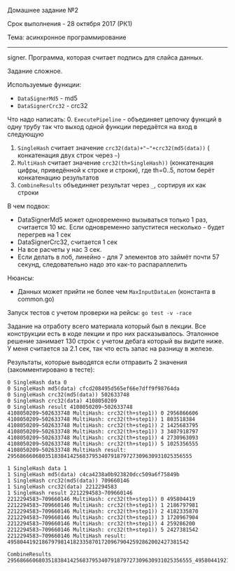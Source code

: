 Домашнее задание №2

Срок выполнения - 28 октября 2017 (РК1)

Тема: асинхронное программирование

----

signer. Программа, которая считает подпись для слайса данных.

Задание сложное.

Используемые функции:
* `DataSignerMd5` - md5
* `DataSignerCrc32` - crc32

Что надо написать:
0. `ExecutePipeline` - объединяет цепочку функций в одну трубу так что выход одной функции передаётся на вход в следующую
1. `SingleHash` считает значение `crc32(data)+"~"+crc32(md5(data))` ( конкатенация двух строк через `~`)
2. `MultiHash` считает значение `crc32(th+SingleHash))` (конкатенация цифры, приведённой к строке и строки), где th=0..5, потом берёт конкатенацию результатов
3. `CombineResults` объединяет результат через `_`, сортируя их как строки

В чем подвох:
* DataSignerMd5 может одновременно вызываться только 1 раз, считается 10 мс. Если одновременно запуститеся несколько - будет перегрев на 1 сек
* DataSignerCrc32, считается 1 сек
* На все расчеты у нас 3 сек.
* Если делать в лоб, линейно - для 7 элементов это займёт почти 57 секунд, следовательно надо это как-то распараллелить

Нюансы:
* Данных может прийти не более чем `MaxInputDataLen` (константа в common.go)

Запуск тестов с учетом проверки на рейсы: `go test -v -race`

Задание на отработу всего материала который был в лекции. Все конструкции есть в коде лекции и про них расказывалось. Эталонное решение занимает 130 строк с учетом дебага который вы видите ниже. У меня считается за 2.1 сек, так что есть запас на разницу в железе.

Результаты, которые выводятся если отправить 2 значения (закомментировано в тесте):
```
0 SingleHash data 0
0 SingleHash md5(data) cfcd208495d565ef66e7dff9f98764da
0 SingleHash crc32(md5(data)) 502633748
0 SingleHash crc32(data) 4108050209
0 SingleHash result 4108050209~502633748
4108050209~502633748 MultiHash: crc32(th+step1)) 0 2956866606
4108050209~502633748 MultiHash: crc32(th+step1)) 1 803518384
4108050209~502633748 MultiHash: crc32(th+step1)) 2 1425683795
4108050209~502633748 MultiHash: crc32(th+step1)) 3 3407918797
4108050209~502633748 MultiHash: crc32(th+step1)) 4 2730963093
4108050209~502633748 MultiHash: crc32(th+step1)) 5 1025356555
4108050209~502633748 MultiHash result: 29568666068035183841425683795340791879727309630931025356555

1 SingleHash data 1
1 SingleHash md5(data) c4ca4238a0b923820dcc509a6f75849b
1 SingleHash crc32(md5(data)) 709660146
1 SingleHash crc32(data) 2212294583
1 SingleHash result 2212294583~709660146
2212294583~709660146 MultiHash: crc32(th+step1)) 0 495804419
2212294583~709660146 MultiHash: crc32(th+step1)) 1 2186797981
2212294583~709660146 MultiHash: crc32(th+step1)) 2 4182335870
2212294583~709660146 MultiHash: crc32(th+step1)) 3 1720967904
2212294583~709660146 MultiHash: crc32(th+step1)) 4 259286200
2212294583~709660146 MultiHash: crc32(th+step1)) 5 2427381542
2212294583~709660146 MultiHash result: 4958044192186797981418233587017209679042592862002427381542

CombineResults 29568666068035183841425683795340791879727309630931025356555_4958044192186797981418233587017209679042592862002427381542
```
